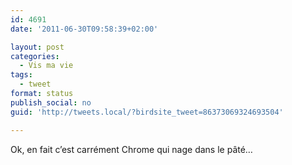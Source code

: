 ```yaml
---
id: 4691
date: '2011-06-30T09:58:39+02:00'

layout: post
categories:
  - Vis ma vie
tags:
  - tweet
format: status
publish_social: no
guid: 'http://tweets.local/?birdsite_tweet=86373069324693504'

---
```


Ok, en fait c’est carrément Chrome qui nage dans le pâté…